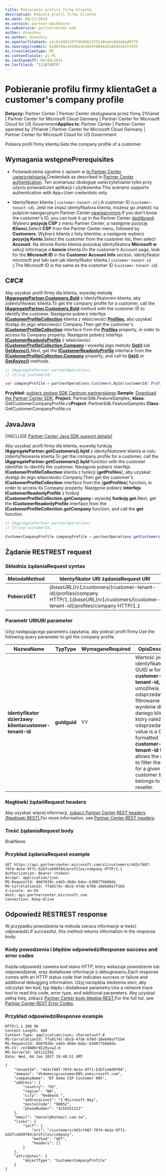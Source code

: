 ```yaml
---
title: Pobieranie profilu firmy klienta
description: Pobiera profil firmy klienta.
ms.date: 09/17/2019
ms.service: partner-dashboard
ms.subservice: partnercenter-sdk
author: dineshvu
ms.author: dineshvu
ms.openlocfilehash: a1c0c8401207f4b0bb33755a8eabc66de0ad9ff9
ms.sourcegitcommit: b1d6fd0ca93d8a3e30e970844d3164454415f553
ms.translationtype: MT
ms.contentlocale: pl-PL
ms.lasthandoff: 06/09/2021
ms.locfileid: "111874979"
---
```

# <a name="get-a-customers-company-profile"></a><span data-ttu-id="c2211-103">Pobieranie profilu firmy klienta</span><span class="sxs-lookup"><span data-stu-id="c2211-103">Get a customer's company profile</span></span>

<span data-ttu-id="c2211-104">**Dotyczy:** Partner Center | Partner Center obsługiwana przez firmę 21Vianet | Partner Center for Microsoft Cloud Germany | Partner Center for Microsoft Cloud for US Government</span><span class="sxs-lookup"><span data-stu-id="c2211-104">**Applies to**: Partner Center | Partner Center operated by 21Vianet | Partner Center for Microsoft Cloud Germany | Partner Center for Microsoft Cloud for US Government</span></span>

<span data-ttu-id="c2211-105">Pobiera profil firmy klienta.</span><span class="sxs-lookup"><span data-stu-id="c2211-105">Gets the company profile of a customer.</span></span>

## <a name="prerequisites"></a><span data-ttu-id="c2211-106">Wymagania wstępne</span><span class="sxs-lookup"><span data-stu-id="c2211-106">Prerequisites</span></span>

- <span data-ttu-id="c2211-107">Poświadczenia zgodnie z opisem w [te Partner Center uwierzytelniania.](partner-center-authentication.md)</span><span class="sxs-lookup"><span data-stu-id="c2211-107">Credentials as described in [Partner Center authentication](partner-center-authentication.md).</span></span> <span data-ttu-id="c2211-108">Ten scenariusz obsługuje uwierzytelnianie tylko przy użyciu poświadczeń aplikacji i użytkownika.</span><span class="sxs-lookup"><span data-stu-id="c2211-108">This scenario supports authentication with App+User credentials only.</span></span>

- <span data-ttu-id="c2211-109">Identyfikator klienta ( `customer-tenant-id` ).</span><span class="sxs-lookup"><span data-stu-id="c2211-109">A customer ID (`customer-tenant-id`).</span></span> <span data-ttu-id="c2211-110">Jeśli nie znasz identyfikatora klienta, możesz go znaleźć na pulpicie nawigacyjnym Partner Center [nawigacyjnym](https://partner.microsoft.com/dashboard).</span><span class="sxs-lookup"><span data-stu-id="c2211-110">If you don't know the customer's ID, you can look it up in the Partner Center [dashboard](https://partner.microsoft.com/dashboard).</span></span> <span data-ttu-id="c2211-111">Wybierz **pozycję CSP** z menu Partner Center, a następnie pozycję **Klienci.**</span><span class="sxs-lookup"><span data-stu-id="c2211-111">Select **CSP** from the Partner Center menu, followed by **Customers**.</span></span> <span data-ttu-id="c2211-112">Wybierz klienta z listy klientów, a następnie wybierz **pozycję Konto**.</span><span class="sxs-lookup"><span data-stu-id="c2211-112">Select the customer from the customer list, then select **Account**.</span></span> <span data-ttu-id="c2211-113">Na stronie Konto klienta poszukaj identyfikatora **Microsoft w** sekcji Informacje o **koncie** klienta.</span><span class="sxs-lookup"><span data-stu-id="c2211-113">On the customer’s Account page, look for the **Microsoft ID** in the **Customer Account Info** section.</span></span> <span data-ttu-id="c2211-114">Identyfikator microsoft jest taki sam jak identyfikator klienta ( `customer-tenant-id` ).</span><span class="sxs-lookup"><span data-stu-id="c2211-114">The Microsoft ID is the same as the customer ID  (`customer-tenant-id`).</span></span>

## <a name="c"></a><span data-ttu-id="c2211-115">C\#</span><span class="sxs-lookup"><span data-stu-id="c2211-115">C\#</span></span>

<span data-ttu-id="c2211-116">Aby uzyskać profil firmy dla klienta, wywołaj metodę [**IAggregatePartner.Customers.ById**](/dotnet/api/microsoft.store.partnercenter.customers.icustomercollection.byid) z identyfikatorem klienta, aby zidentyfikować klienta.</span><span class="sxs-lookup"><span data-stu-id="c2211-116">To get the company profile for a customer, call the [**IAggregatePartner.Customers.ById**](/dotnet/api/microsoft.store.partnercenter.customers.icustomercollection.byid) method with the customer ID to identify the customer.</span></span> <span data-ttu-id="c2211-117">Następnie pobierz interfejs [**ICustomerProfileCollection**](/dotnet/api/microsoft.store.partnercenter.customers.profiles.icustomerprofilecollection) klienta z właściwości [**Profiles,**](/dotnet/api/microsoft.store.partnercenter.customers.icustomer.profiles) aby uzyskać dostęp do jego właściwości Company.</span><span class="sxs-lookup"><span data-stu-id="c2211-117">Then get the customer's [**ICustomerProfileCollection**](/dotnet/api/microsoft.store.partnercenter.customers.profiles.icustomerprofilecollection) interface from the [**Profiles**](/dotnet/api/microsoft.store.partnercenter.customers.icustomer.profiles) property, in order to access its Company property.</span></span> <span data-ttu-id="c2211-118">Następnie pobierz interfejs [**ICustomerReadonlyProfile**](/dotnet/api/microsoft.store.partnercenter.customers.profiles.icustomerreadonlyprofile-1) z właściwości [**ICustomerProfileCollection.Company**](/dotnet/api/microsoft.store.partnercenter.customers.profiles.icustomerprofilecollection.company) i wywołaj jego metody [**Get()**](/dotnet/api/microsoft.store.partnercenter.customers.profiles.icustomerreadonlyprofile-1.get) lub [**GetAsync().**](/dotnet/api/microsoft.store.partnercenter.customers.profiles.icustomerreadonlyprofile-1.getasync)</span><span class="sxs-lookup"><span data-stu-id="c2211-118">Next, get the [**ICustomerReadonlyProfile**](/dotnet/api/microsoft.store.partnercenter.customers.profiles.icustomerreadonlyprofile-1) interface from the [**ICustomerProfileCollection.Company**](/dotnet/api/microsoft.store.partnercenter.customers.profiles.icustomerprofilecollection.company) property, and call its [**Get()**](/dotnet/api/microsoft.store.partnercenter.customers.profiles.icustomerreadonlyprofile-1.get) or [**GetAsync()**](/dotnet/api/microsoft.store.partnercenter.customers.profiles.icustomerreadonlyprofile-1.getasync) methods.</span></span>

``` csharp
// IAggregatePartner partnerOperations;
// string customerId;

var companyProfile = partnerOperations.Customers.ById(customerId).Profiles.Company.Get();
```

<span data-ttu-id="c2211-119">**Przykład:** [pobierz zestaw SDK Centrum partnerskiego](https://go.microsoft.com/fwlink/p/?LinkId=746681).</span><span class="sxs-lookup"><span data-stu-id="c2211-119">**Sample**: [Download the Partner Center SDK](https://go.microsoft.com/fwlink/p/?LinkId=746681).</span></span> <span data-ttu-id="c2211-120">**Project:** PartnerSdk.FeatureSamples, **klasa**: GetCustomerCompanyProfile.cs</span><span class="sxs-lookup"><span data-stu-id="c2211-120">**Project**: PartnerSdk.FeatureSamples **Class**: GetCustomerCompanyProfile.cs</span></span>

## <a name="java"></a><span data-ttu-id="c2211-121">Java</span><span class="sxs-lookup"><span data-stu-id="c2211-121">Java</span></span>

[!INCLUDE [Partner Center Java SDK support details](../includes/java-sdk-support.md)]

<span data-ttu-id="c2211-122">Aby uzyskać profil firmy dla klienta, wywołaj funkcję **IAggregatePartner.getCustomers().byId** z identyfikatorem klienta w celu zidentyfikowania klienta.</span><span class="sxs-lookup"><span data-stu-id="c2211-122">To get the company profile for a customer, call the **IAggregatePartner.getCustomers().byId** function with the customer identifier to identify the customer.</span></span> <span data-ttu-id="c2211-123">Następnie pobierz interfejs **ICustomerProfileCollection** klienta z funkcji [**getProfiles**], aby uzyskać dostęp do jego właściwości Company.</span><span class="sxs-lookup"><span data-stu-id="c2211-123">Then get the customer's **ICustomerProfileCollection** interface from the [**getProfiles**] function, in order to access its Company property.</span></span> <span data-ttu-id="c2211-124">Następnie pobierz **interfejs ICustomerReadonlyProfile** z funkcji **ICustomerProfileCollection.getCompany** i wywołaj **funkcję get.**</span><span class="sxs-lookup"><span data-stu-id="c2211-124">Next, get the **ICustomerReadonlyProfile** interface from the **ICustomerProfileCollection.getCompany** function, and call the **get** function.</span></span>

```java
// IAggregatePartner partnerOperations;
// String customerId;

CustomerCompanyProfile companyProfile = partnerOperations.getCustomers().byId(customerId).getProfiles().getCompany().get();
```

## <a name="rest-request"></a><span data-ttu-id="c2211-125">Żądanie REST</span><span class="sxs-lookup"><span data-stu-id="c2211-125">REST request</span></span>

### <a name="request-syntax"></a><span data-ttu-id="c2211-126">Składnia żądania</span><span class="sxs-lookup"><span data-stu-id="c2211-126">Request syntax</span></span>

| <span data-ttu-id="c2211-127">Metoda</span><span class="sxs-lookup"><span data-stu-id="c2211-127">Method</span></span>  | <span data-ttu-id="c2211-128">Identyfikator URI żądania</span><span class="sxs-lookup"><span data-stu-id="c2211-128">Request URI</span></span>                                                             |
|---------|-------------------------------------------------------------------------|
| <span data-ttu-id="c2211-129">**Pobierz**</span><span class="sxs-lookup"><span data-stu-id="c2211-129">**GET**</span></span> | <span data-ttu-id="c2211-130">*{baseURL}*/v1/customers/{customer-tenant-id}/profiles/company HTTP/1.1</span><span class="sxs-lookup"><span data-stu-id="c2211-130">*{baseURL}*/v1/customers/{customer-tenant-id}/profiles/company HTTP/1.1</span></span> |

### <a name="uri-parameter"></a><span data-ttu-id="c2211-131">Parametr URI</span><span class="sxs-lookup"><span data-stu-id="c2211-131">URI parameter</span></span>

<span data-ttu-id="c2211-132">Użyj następującego parametru zapytania, aby pobrać profil firmy.</span><span class="sxs-lookup"><span data-stu-id="c2211-132">Use the following query parameter to get the company profile.</span></span>

| <span data-ttu-id="c2211-133">Nazwa</span><span class="sxs-lookup"><span data-stu-id="c2211-133">Name</span></span>                   | <span data-ttu-id="c2211-134">Typ</span><span class="sxs-lookup"><span data-stu-id="c2211-134">Type</span></span>     | <span data-ttu-id="c2211-135">Wymagane</span><span class="sxs-lookup"><span data-stu-id="c2211-135">Required</span></span> | <span data-ttu-id="c2211-136">Opis</span><span class="sxs-lookup"><span data-stu-id="c2211-136">Description</span></span>                                                                                                                                            |
|------------------------|----------|----------|--------------------------------------------------------------------------------------------------------------------------------------------------------|
| <span data-ttu-id="c2211-137">**identyfikator dzierżawy klienta**</span><span class="sxs-lookup"><span data-stu-id="c2211-137">**customer-tenant-id**</span></span> | <span data-ttu-id="c2211-138">**guid**</span><span class="sxs-lookup"><span data-stu-id="c2211-138">**guid**</span></span> | <span data-ttu-id="c2211-139">Y</span><span class="sxs-lookup"><span data-stu-id="c2211-139">Y</span></span>        | <span data-ttu-id="c2211-140">Wartość jest identyfikatorem GUID w formacie **customer-tenant-id,** który umożliwia odsprzedawcy filtrowanie wyników dla danego klienta, który należy do odsprzedawcy.</span><span class="sxs-lookup"><span data-stu-id="c2211-140">The value is a GUID formatted **customer-tenant-id** that allows the reseller to filter the results for a given customer that belongs to the reseller.</span></span> |

### <a name="request-headers"></a><span data-ttu-id="c2211-141">Nagłówki żądań</span><span class="sxs-lookup"><span data-stu-id="c2211-141">Request headers</span></span>

<span data-ttu-id="c2211-142">Aby uzyskać więcej informacji, [zobacz Partner Center REST headers (Nagłówki REST).](headers.md)</span><span class="sxs-lookup"><span data-stu-id="c2211-142">For more information, see [Partner Center REST headers](headers.md).</span></span>

### <a name="request-body"></a><span data-ttu-id="c2211-143">Treść żądania</span><span class="sxs-lookup"><span data-stu-id="c2211-143">Request body</span></span>

<span data-ttu-id="c2211-144">Brak</span><span class="sxs-lookup"><span data-stu-id="c2211-144">None</span></span>

### <a name="request-example"></a><span data-ttu-id="c2211-145">Przykład żądania</span><span class="sxs-lookup"><span data-stu-id="c2211-145">Request example</span></span>

```http
GET https://api.partnercenter.microsoft.com/v1/customers/4d3cf487-70f4-4e1e-9ff1-b2bfce8d9f04/profiles/company HTTP/1.1
Authorization: Bearer <token>
Accept: application/json
MS-RequestId: 0b6f039c-e4b5-4b9e-bdac-b39077bb60da
MS-CorrelationId: ffa9174c-dbcb-47de-b70d-10e640a7f1b4
X-Locale: en-US
Host: api.partnercenter.microsoft.com
Connection: Keep-Alive
```

## <a name="rest-response"></a><span data-ttu-id="c2211-146">Odpowiedź REST</span><span class="sxs-lookup"><span data-stu-id="c2211-146">REST response</span></span>

<span data-ttu-id="c2211-147">W przypadku powodzenia ta metoda zwraca informacje w treści odpowiedzi.</span><span class="sxs-lookup"><span data-stu-id="c2211-147">If successful, this method returns information in the response body.</span></span>

### <a name="response-success-and-error-codes"></a><span data-ttu-id="c2211-148">Kody powodzenia i błędów odpowiedzi</span><span class="sxs-lookup"><span data-stu-id="c2211-148">Response success and error codes</span></span>

<span data-ttu-id="c2211-149">Każda odpowiedź zawiera kod stanu HTTP, który wskazuje powodzenie lub niepowodzenie, oraz dodatkowe informacje o debugowaniu.</span><span class="sxs-lookup"><span data-stu-id="c2211-149">Each response comes with an HTTP status code that indicates success or failure and additional debugging information.</span></span> <span data-ttu-id="c2211-150">Użyj narzędzia śledzenia sieci, aby odczytać ten kod, typ błędu i dodatkowe parametry.</span><span class="sxs-lookup"><span data-stu-id="c2211-150">Use a network trace tool to read this code, error type, and additional parameters.</span></span> <span data-ttu-id="c2211-151">Aby uzyskać pełną listę, zobacz [Partner Center kody błędów REST.](error-codes.md)</span><span class="sxs-lookup"><span data-stu-id="c2211-151">For the full list, see [Partner Center REST Error Codes](error-codes.md).</span></span>

### <a name="response-example"></a><span data-ttu-id="c2211-152">Przykład odpowiedzi</span><span class="sxs-lookup"><span data-stu-id="c2211-152">Response example</span></span>

```http
HTTP/1.1 200 OK
Content-Length: 488
Content-Type: application/json; charset=utf-8
MS-CorrelationId: ffa9174c-dbcb-47de-b70d-10e640a7f1b4
MS-RequestId: 0b6f039c-e4b5-4b9e-bdac-b39077bb60da
MS-CV: /e74N8OrkE29ycwZ.0
MS-ServerId: 101112202
Date: Wed, 04 Jan 2017 19:48:51 GMT

{
    "tenantId": "4d3cf487-70f4-4e1e-9ff1-b2bfce8d9f04",
    "domain": "dtdemocspcustomer005.onmicrosoft.com",
    "companyName": "DT Demo CSP Customer 005",
    "address": {
        "country": "US",
        "region": "WA",
        "city": "Redmond ",
        "addressLine1": "1 Microsoft Way",
        "postalCode": "98052",
        "phoneNumber": "4155551212"
    },
    "email": "daniel@hotmail.com.tw",
    "links": {
        "self": {
            "uri": "/customers/4d3cf487-70f4-4e1e-9ff1-b2bfce8d9f04/profiles/company",
            "method": "GET",
            "headers": []
        }
    },
    "attributes": {
        "objectType": "CustomerCompanyProfile"
    }
}
```
